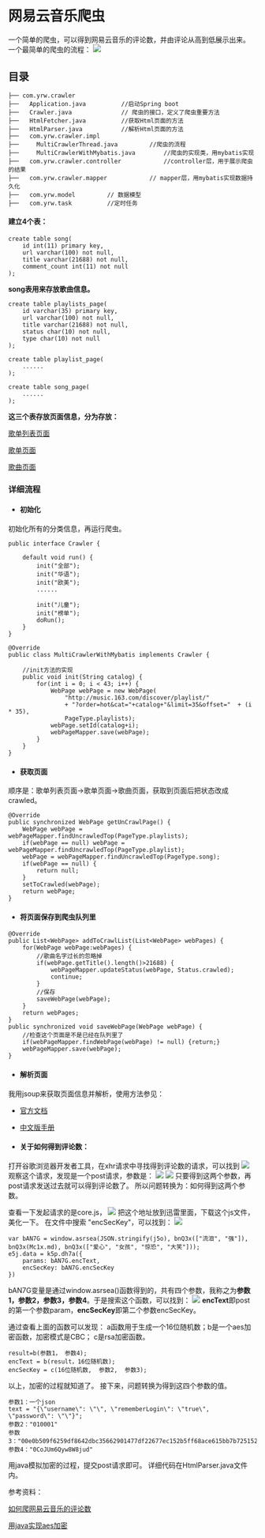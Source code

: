 # 网易云音乐爬虫
一个简单的爬虫，可以得到网易云音乐的评论数，并由评论从高到低展示出来。
一个最简单的爬虫的流程：
![](https://github.com/yuanrw/MusicCrawler/blob/master/pic/crawler1.jpg)
## 目录
```
├── com.yrw.crawler
├──   Application.java			//启动Spring boot
├──   Crawler.java				// 爬虫的接口，定义了爬虫重要方法
├──   HtmlFetcher.java			//获取Html页面的方法
├──   HtmlParser.java			//解析Html页面的方法
├──   com.yrw.crawler.impl
├──     MultiCrawlerThread.java			//爬虫的流程
├── 	MultiCrawlerWithMybatis.java		//爬虫的实现类，用mybatis实现
├──   com.yrw.crawler.controller			//controller层，用于展示爬虫的结果
├──   com.yrw.crawler.mapper			// mapper层，用mybatis实现数据持久化
├──   com.yrw.model			// 数据模型
├──   com.yrw.task			//定时任务
```
#### 建立4个表：
```
create table song(
    id int(11) primary key, 
    url varchar(100) not null, 
    title varchar(21688) not null, 
    comment_count int(11) not null
);
```
**song表用来存放歌曲信息。**
```
create table playlists_page(
    id varchar(35) primary key, 
    url varchar(100) not null,  
    title varchar(21688) not null, 
    status char(10) not null, 
    type char(10) not null
);

create table playlist_page(
    ......
);

create table song_page(
    ......
);
```
**这三个表存放页面信息，分为存放：**

[歌单列表页面](http://music.163.com/#/discover/playlist)

[歌单页面](http://music.163.com/#/discover/playlist)

[歌曲页面](http://music.163.com/#/song?id=143238)


### 详细流程
- #### 初始化
初始化所有的分类信息，再运行爬虫。
```
public interface Crawler {

    default void run() {
        init("全部");            
        init("华语");
        init("欧美");
        ......

        init("儿童");
        init("榜单");
        doRun();
    }
}
```
```
@Override
public class MultiCrawlerWithMybatis implements Crawler {

    //init方法的实现
    public void init(String catalog) {
        for(int i = 0; i < 43; i++) {
            WebPage webPage = new WebPage(
                "http://music.163.com/discover/playlist/"
                + "?order=hot&cat="+catalog+"&limit=35&offset="  + (i * 35), 
                PageType.playlists);
            webPage.setId(catalog+i);
            webPageMapper.save(webPage);
        }
    }
}
```
- #### 获取页面
顺序是：歌单列表页面->歌单页面->歌曲页面，获取到页面后把状态改成crawled。
```
@Override
public synchronized WebPage getUnCrawlPage() {
    WebPage webPage = webPageMapper.findUncrawledTop(PageType.playlists);
    if(webPage == null) webPage = webPageMapper.findUncrawledTop(PageType.playlist);
    webPage = webPageMapper.findUncrawledTop(PageType.song);
    if(webPage == null) {
        return null;
    }
    setToCrawled(webPage);
    return webPage;
}
```
- #### 将页面保存到爬虫队列里
```
@Override
public List<WebPage> addToCrawlList(List<WebPage> webPages) {
    for(WebPage webPage:webPages) {
        //歌曲名字过长的忽略掉
        if(webPage.getTitle().length()>21688) {
            webPageMapper.updateStatus(webPage, Status.crawled);
            continue;
        }
        //保存
        saveWebPage(webPage);
    }
    return webPages;
}
public synchronized void saveWebPage(WebPage webPage) {
    //检查这个页面是不是已经在队列里了
    if(webPageMapper.findWebPage(webPage) != null) {return;}
    webPageMapper.save(webPage);
}
```
- #### 解析页面
我用jsoup来获取页面信息并解析，使用方法参见：

- [官方文档](https://jsoup.org/)

- [中文版手册](http://www.open-open.com/jsoup/)

- #### 关于如何得到评论数：
打开谷歌浏览器开发者工具，在xhr请求中寻找得到评论数的请求，可以找到
![](https://github.com/yuanrw/MusicCrawler/blob/master/pic/crawler2.png)
观察这个请求，发现是一个post请求，参数是：
![](https://github.com/yuanrw/MusicCrawler/blob/master/pic/crawler3.png)
![](https://github.com/yuanrw/MusicCrawler/blob/master/pic/crawler4.png)
只要得到这两个参数，再post请求发送过去就可以得到评论数了。
所以问题转换为：如何得到这两个参数。

查看一下发起请求的是core.js，
![](https://github.com/yuanrw/MusicCrawler/blob/master/pic/crawler5.png)
把这个地址放到迅雷里面，下载这个js文件，美化一下。
在文件中搜索 "encSecKey"，可以找到：
![](https://github.com/yuanrw/MusicCrawler/blob/master/pic/crawler6.png)
```
var bAN7G = window.asrsea(JSON.stringify(j5o), bnQ3x(["流泪", "强"]), bnQ3x(Mc1x.md), bnQ3x(["爱心", "女孩", "惊恐", "大笑"]));
e5j.data = k5p.dh7a({
    params: bAN7G.encText,
    encSecKey: bAN7G.encSecKey
})
```
bAN7G变量是通过window.asrsea()函数得到的，共有四个参数，我称之为**参数1，参数2，参数3，参数4**。于是搜索这个函数，可以找到：
![](https://github.com/yuanrw/MusicCrawler/blob/master/pic/crawler7.png)
**encText**即post的第一个参数param，**encSecKey**即第二个参数encSecKey。

通过查看上面的函数可以发现：
a函数用于生成一个16位随机数；b是一个aes加密函数，加密模式是CBC；
c是rsa加密函数。
```
result=b(参数1， 参数4);  
encText = b(result，16位随机数);
encSecKey = c(16位随机数,  参数2,  参数3);
```
以上，加密的过程就知道了。
接下来，问题转换为得到这四个参数的值。
```
参数1：一个json
text = "{\"username\": \"\", \"rememberLogin\": \"true\", \"password\": \"\"}";
参数2："010001"
参数3："00e0b509f6259df8642dbc35662901477df22677ec152b5ff68ace615bb7b725152b3ab17a876aea8a5aa76d2e417629ec4ee341f56135fccf695280104e0312ecbda92557c93870114af6c9d05c4f7f0c3685b7a46bee255932575cce10b424d813cfe4875d3e82047b97ddef52741d546b8e289dc6935b3ece0462db0a22b8e7"
参数4："0CoJUm6Qyw8W8jud"
```
用java模拟加密的过程，提交post请求即可。
详细代码在HtmlParser.java文件内。

参考资料：

[如何爬网易云音乐的评论数](https://www.zhihu.com/question/36081767)

[用java实现aes加密](http://blog.csdn.net/hbcui1984/article/details/5201247)
